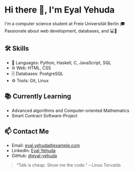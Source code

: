 # Hi there 👋, I'm Eyal Yehuda

I'm a computer science student at Freie Universität Berlin 🎓  
Passionate about web development, databases, and 💻🔐

## 🛠️ Skills
- 💬 Languages: Python, Haskell, C, JavaScript, SQL
- 🌐 Web: HTML, CSS
- 🗄️ Databases: PostgreSQL
- ⚙️ Tools: Git, Linux

## 📚 Currently Learning
- Advanced algorithms and Computer-oriented Mathematics
- Smart Contract Software-Project

## 📫 Contact Me
- Email: eyal.yehuda@example.com
- LinkedIn: [Eyal Yehuda](https://linkedin.com/in/eyal-yehuda-a93353336)
- GitHub: [@eyal-yehuda](https://github.com/EyalYeh)

> “Talk is cheap. Show me the code.” – Linus Torvalds

<!---
EyalYeh/EyalYeh is a ✨ special ✨ repository because its `README.md` (this file) appears on your GitHub profile.
You can click the Preview link to take a look at your changes.
--->
